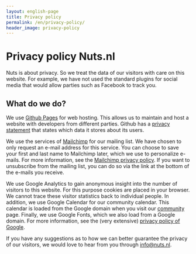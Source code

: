 ```yaml
---
layout: english-page
title: Privacy policy
permalink: /en/privacy-policy/
header_image: privacy-policy
---
```


# Privacy policy Nuts.nl

Nuts is about privacy. So we treat the data of our visitors with care on this website. For example, we have not used the standard plugins for social media that would allow parties such as Facebook to track you.

## What do we do?

We use [Github Pages](https://pages.github.com/) for web hosting. This allows us to maintain and host a website with developers from different parties. Github has a [privacy statement](https://help.github.com/articles/github-privacy-statement/) that states which data it stores about its users.

We use the services of [Mailchimp](https://mailchimp.com/) for our mailing list. We have chosen to only request an e-mail address for this service. You can choose to save your first and last name to Mailchimp later, which we use to personalize e-mails. For more information, see the [Mailchimp privacy policy](https://mailchimp.com/legal/privacy/). If you want to unsubscribe from the mailing list, you can do so via the link at the bottom of the e-mails you receive.

We use Google Analytics to gain anonymous insight into the number of visitors to this website. For this purpose cookies are placed in your browser. We cannot trace these visitor statistics back to individual people. In addition, we use Google Calendar for our community calendar. This calendar is loaded from the Google domain when you visit our [community](/community) page. Finally, we use Google Fonts, which we also load from a Google domain. For more information, see the (very extensive) [privacy policy of Google](https://policies.google.com/privacy?hl=en).

If you have any suggestions as to how we can better guarantee the privacy of our visitors, we would love to hear from you through [info@nuts.nl](mailto:info@nuts.nl).
